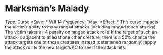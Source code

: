﻿---
name: Marksman’s Malady
type: Curse
save: Will 14
onset: 
frequency: 1/day
effect:
  "This curse impacts the victim’s ability to make ranged attacks (including ranged touch attacks). The victim takes a –4 penalty on ranged attack rolls. If the target of such an attack is adjacent to at least one other creature, there is a 50% chance the attack targets one of those creatures instead (determined randomly); apply the attack roll to the new target’s AC to see if the attack hits."
cure: 
---

# Marksman’s Malady
 *Type:* Curse
*Save: * Will 14  *Frequency*: 1/day; 
*Effect: * This curse impacts the victim’s ability to make ranged attacks (including ranged touch attacks). The victim takes a –4 penalty on ranged attack rolls. If the target of such an attack is adjacent to at least one other creature, there is a 50% chance the attack targets one of those creatures instead (determined randomly); apply the attack roll to the new target’s AC to see if the attack hits.